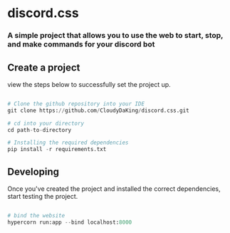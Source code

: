 # discord.css
### A simple project that allows you to use the web to start, stop, and make commands for your discord bot

## Create a project
view the steps below to successfully set the project up.

```py

# Clone the github repository into your IDE 
git clone https://github.com/CloudyDaKing/discord.css.git

# cd into your directory
cd path-to-directory

# Installing the required dependencies 
pip install -r requirements.txt
```

## Developing
Once you've created the project and installed the correct dependencies, start testing the project.

```py

# bind the website
hypercorn run:app --bind localhost:8000

```